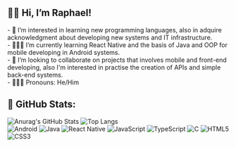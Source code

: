<h2 align="left">🤙🏼 Hi, I’m Raphael! </h3>
- 👀 I’m interested in learning new programming languages, also in adquire acknowledgment about developing new systems and IT infrastructure.<br>
- 🧑🏽‍💻 I’m currently learning React Native and the basis of Java and OOP for mobile developing in Android systems.<br>
- 🤖 I’m looking to collaborate on projects that involves mobile and front-end developing, also I'm interested in practise the creation of APIs and simple back-end systems.<br>
- 🙋🏽‍♂️ Pronouns: He/Him<br>

<h2 align="left">🐰 GitHub Stats: </h3>

  ![Anurag's GitHub Stats](https://github-readme-stats.vercel.app/api?username=igsem123&show_icons=true&theme=jolly)
  ![Top Langs](https://github-readme-stats.vercel.app/api/top-langs/?username=igsem123&layout=donut&theme=jolly)
<br>
![Android](https://img.shields.io/badge/Android-3DDC84?style=for-the-badge&logo=android&logoColor=white) ![Java](https://img.shields.io/badge/java-%23ED8B00.svg?style=for-the-badge&logo=openjdk&logoColor=white) ![React Native](https://img.shields.io/badge/React_Native-20232A?style=for-the-badge&logo=react&logoColor=61DAFB) ![JavaScript](https://img.shields.io/badge/JavaScript-F7DF1E?style=for-the-badge&logo=javascript&logoColor=black)	![TypeScript](https://img.shields.io/badge/TypeScript-007ACC?style=for-the-badge&logo=typescript&logoColor=white) ![C](https://img.shields.io/badge/C-00599C?style=for-the-badge&logo=c&logoColor=white) ![HTML5](https://img.shields.io/badge/HTML5-E34F26?style=for-the-badge&logo=html5&logoColor=white) ![CSS3](https://img.shields.io/badge/CSS3-1572B6?style=for-the-badge&logo=css3&logoColor=white)
<br>

<!---
igsem123/igsem123 is a ✨ special ✨ repository because its `README.md` (this file) appears on your GitHub profile.
You can click the Preview link to take a look at your changes.
--->
